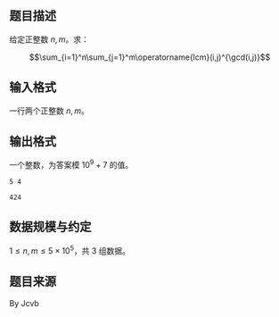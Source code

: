 ## 题目描述

给定正整数 $n,m$。求：

$$\sum_{i=1}^n\sum_{j=1}^m\operatorname{lcm}(i,j)^{\gcd(i,j)}$$

## 输入格式

一行两个正整数 $n,m$。

## 输出格式

一个整数，为答案模 $10^9+7$ 的值。

```input1
5 4
```
```output1
424
```


## 数据规模与约定

$1\le n,m\le 5\times 10^5$，共 $3$ 组数据。

## 题目来源

By Jcvb
